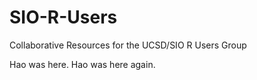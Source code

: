 # SIO-R-Users
Collaborative Resources for the UCSD/SIO R Users Group

Hao was here.
Hao was here again.